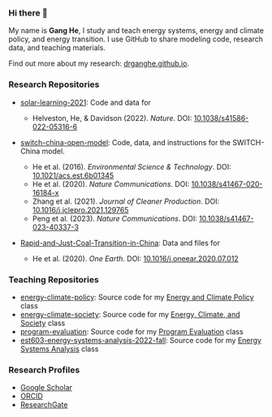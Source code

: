 ### Hi there 👋

My name is **Gang He**, I study and teach energy systems, energy and climate policy, and energy transition. I use GitHub to share modeling code, research data, and teaching materials. 

Find out more about my research: [drganghe.github.io](https://drganghe.github.io).


### Research Repositories

- [solar-learning-2021](https://github.com/jhelvy/solar-learning-2021): Code and data for 
	- Helveston, He, & Davidson (2022). _Nature_. DOI: [10.1038/s41586-022-05316-6](https://doi.org/10.1038/s41586-022-05316-6)  
 
- [switch-china-open-model](https://github.com/switch-model/switch-china-open-model): Code, data, and instructions for the SWITCH-China model.  
    - He et al. (2016). _Environmental Science & Technology_. DOI: [10.1021/acs.est.6b01345](https://doi.org/10.1021/acs.est.6b01345)  
    - He et al. (2020). _Nature Communications_. DOI: [10.1038/s41467-020-16184-x](https://doi.org/10.1038/s41467-020-16184-x) 
    - Zhang et al. (2021). _Journal of Cleaner Production_. DOI: [10.1016/j.jclepro.2021.129765](https://doi.org/10.1016/j.jclepro.2021.129765) 
    - Peng et al. (2023). _Nature Communications_. DOI: [10.1038/s41467-023-40337-3](https://doi.org/10.1038/s41467-023-40337-3) 

- [Rapid-and-Just-Coal-Transition-in-China](https://github.com/drganghe/Rapid-and-Just-Coal-Transition-in-China): Data and files for 
	- He et al. (2020). _One Earth_. DOI: [10.1016/j.oneear.2020.07.012](https://doi.org/10.1016/j.oneear.2020.07.012) 


### Teaching Repositories

- [energy-climate-policy](https://github.com/drganghe/energy-climate-policy): Source code for my [Energy and Climate Policy](https://drganghe.github.io/energy-climate-policy) class    
- [energy-climate-society](https://github.com/drganghe/energy-climate-society): Source code for my [Energy, Climate, and Society](https://drganghe.github.io/energy-climate-society) class  
- [program-evaluation](https://github.com/drganghe/program-evaluation): Source code for my [Program Evaluation](https://drganghe.github.io/program-evaluation) class  
- [est603-energy-systems-analysis-2022-fall](https://github.com/drganghe/est603-energy-systems-analysis-2022-fall): Source code for my [Energy Systems Analysis](https://drganghe.github.io/est603-energy-systems-analysis-2022-fall) class  


### Research Profiles

- [Google Scholar](https://scholar.google.com/citations?user=vf90AuEAAAAJ&hl=en)  
- [ORCID](https://orcid.org/0000-0002-8416-1965)  
- [ResearchGate](https://www.researchgate.net/profile/Gang_He)  

<!--
**drganghe/drganghe** is a ✨ _special_ ✨ repository because its `README.md` (this file) appears on your GitHub profile.

Here are some ideas to get you started:

- 🔭 I’m currently working on ...
- 🌱 I’m currently learning ...
- 👯 I’m looking to collaborate on ...
- 🤔 I’m looking for help with ...
- 💬 Ask me about ...
- 📫 How to reach me: ...
- 😄 Pronouns: ...
- ⚡ Fun fact: ...
-->
